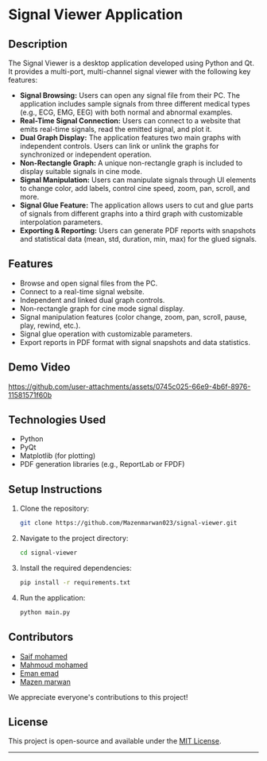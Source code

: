 # Signal Viewer Application

## Description
The Signal Viewer is a desktop application developed using Python and Qt. It provides a multi-port, multi-channel signal viewer with the following key features:

- **Signal Browsing:** Users can open any signal file from their PC. The application includes sample signals from three different medical types (e.g., ECG, EMG, EEG) with both normal and abnormal examples.
- **Real-Time Signal Connection:** Users can connect to a website that emits real-time signals, read the emitted signal, and plot it.
- **Dual Graph Display:** The application features two main graphs with independent controls. Users can link or unlink the graphs for synchronized or independent operation.
- **Non-Rectangle Graph:** A unique non-rectangle graph is included to display suitable signals in cine mode.
- **Signal Manipulation:** Users can manipulate signals through UI elements to change color, add labels, control cine speed, zoom, pan, scroll, and more.
- **Signal Glue Feature:** The application allows users to cut and glue parts of signals from different graphs into a third graph with customizable interpolation parameters.
- **Exporting & Reporting:** Users can generate PDF reports with snapshots and statistical data (mean, std, duration, min, max) for the glued signals.

## Features
- Browse and open signal files from the PC.
- Connect to a real-time signal website.
- Independent and linked dual graph controls.
- Non-rectangle graph for cine mode signal display.
- Signal manipulation features (color change, zoom, pan, scroll, pause, play, rewind, etc.).
- Signal glue operation with customizable parameters.
- Export reports in PDF format with signal snapshots and data statistics.

## Demo Video



https://github.com/user-attachments/assets/0745c025-66e9-4b6f-8976-11581571f60b




## Technologies Used
- Python
- PyQt
- Matplotlib (for plotting)
- PDF generation libraries (e.g., ReportLab or FPDF)

## Setup Instructions
1. Clone the repository:
   ```bash
   git clone https://github.com/Mazenmarwan023/signal-viewer.git
   ```
2. Navigate to the project directory:
   ```bash
   cd signal-viewer
   ```
3. Install the required dependencies:
   ```bash
   pip install -r requirements.txt
   ```
4. Run the application:
   ```bash
   python main.py
   ```
## Contributors

- [Saif mohamed](https://github.com/seiftaha)
- [Mahmoud mohamed](https://github.com/mahmoudmo22)
- [Eman emad](https://github.com/alyaaa20)
- [Mazen marwan](https://github.com/Mazenmarwan023)

We appreciate everyone's contributions to this project!

## License

This project is open-source and available under the [MIT License](LICENSE).

---


